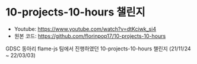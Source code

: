 # 10-projects-10-hours 챌린지

- Youtube: https://www.youtube.com/watch?v=dtKciwk_si4
- 원본 코드: https://github.com/florinpop17/10-projects-10-hours

GDSC 동아리 flame-js 팀에서 진행하였던 10-projects-10-hours 챌린지 (21/11/24 ~ 22/03/03)